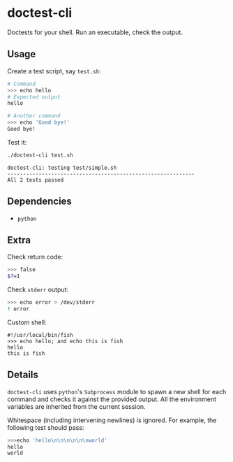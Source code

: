 # doctest-cli

Doctests for your shell.
Run an executable, check the output.

## Usage

Create a test script, say `test.sh`:

```sh
# Command
>>> echo hello
# Expected output
hello

# Another command
>>> echo 'Good bye!'
Good bye!
```

Test it:

```bash
./doctest-cli test.sh
```

```
doctest-cli: testing test/simple.sh
------------------------------------------------------------
All 2 tests passed
```

## Dependencies

* `python`

## Extra 

Check return code:

```sh
>>> false
$?=1
```

Check `stderr` output:

```sh
>>> echo error > /dev/stderr
! error
```

Custom shell:

```fish
#!/usr/local/bin/fish
>>> echo hello; and echo this is fish
hello
this is fish
```

## Details

`doctest-cli` uses `python`'s `Subprocess` module to spawn a new shell for each command and checks it against the provided output. All the environment variables are inherited from the current session. 

Whitespace (including intervening newlines) is ignored. For example, the following test should pass:

```sh
>>>echo 'hello\n\n\n\n\n\nworld'
hello
world
```
